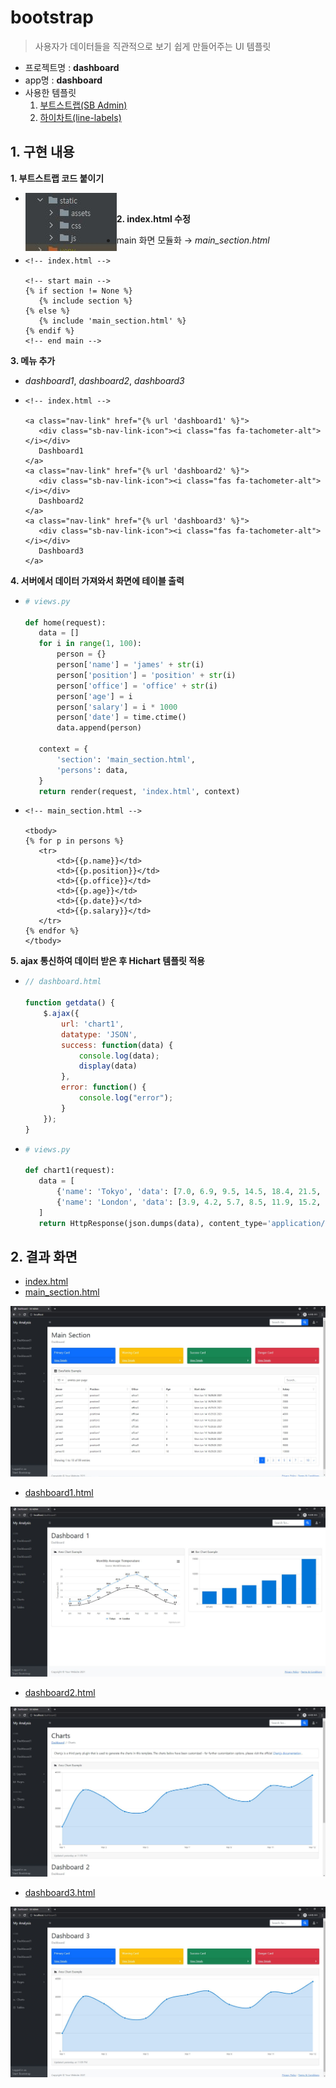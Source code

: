 

# bootstrap

> 사용자가 데이터들을 직관적으로 보기 쉽게 만들어주는 UI 템플릿

- 프로젝트명 : **dashboard**
- app명 : **dashboard**
- 사용한 템플릿
  1. [부트스트랩(SB Admin)](https://startbootstrap.com/template/sb-admin)
  2. [하이차트(line-labels)](https://www.highcharts.com/demo/line-labels)





## 1. 구현 내용

**1. 부트스트랩 코드 붙이기**

   - <img src="md-images/bootstrap00.JPG" align="left"/>

     

**2. index.html 수정**

   - main 화면 모듈화 → *main_section.html*

   - ```django
     <!-- index.html -->
     
     <!-- start main -->
     {% if section != None %}
     	{% include section %}
     {% else %}
     	{% include 'main_section.html' %}
     {% endif %}
     <!-- end main -->
     ```


**3. 메뉴 추가**

   - *dashboard1*, *dashboard2*, *dashboard3*

   - ```django
     <!-- index.html -->
     
     <a class="nav-link" href="{% url 'dashboard1' %}">
     	<div class="sb-nav-link-icon"><i class="fas fa-tachometer-alt"></i></div>
     	Dashboard1
     </a>
     <a class="nav-link" href="{% url 'dashboard2' %}">
     	<div class="sb-nav-link-icon"><i class="fas fa-tachometer-alt"></i></div>
     	Dashboard2
     </a>
     <a class="nav-link" href="{% url 'dashboard3' %}">
     	<div class="sb-nav-link-icon"><i class="fas fa-tachometer-alt"></i></div>
     	Dashboard3
     </a>
     ```


**4. 서버에서 데이터 가져와서 화면에 테이블 출력**

   - ```python
     # views.py
     
     def home(request):
     	data = []
     	for i in range(1, 100):
     		person = {}
     		person['name'] = 'james' + str(i)
     		person['position'] = 'position' + str(i)
     		person['office'] = 'office' + str(i)
     		person['age'] = i
     		person['salary'] = i * 1000
     		person['date'] = time.ctime()
     		data.append(person)
     
     	context = {
     		'section': 'main_section.html',
     		'persons': data,
     	}
     	return render(request, 'index.html', context)
     ```

   - ```django
     <!-- main_section.html -->
     
     <tbody>
     {% for p in persons %}
     	<tr>
     		<td>{{p.name}}</td>
     		<td>{{p.position}}</td>
     		<td>{{p.office}}</td>
     		<td>{{p.age}}</td>
     		<td>{{p.date}}</td>
     		<td>{{p.salary}}</td>
     	</tr>
     {% endfor %}
     </tbody>
     ```


**5. ajax 통신하여 데이터 받은 후 Hichart 템플릿 적용**

   - ```javascript
     // dashboard.html
     
     function getdata() {
         $.ajax({
             url: 'chart1',
             datatype: 'JSON',
             success: function(data) {
                 console.log(data);
                 display(data)
             },
             error: function() {
                 console.log("error");
             }
         });
     }
     ```

   - ```python
     # views.py
     
     def chart1(request):
     	data = [
     		{'name': 'Tokyo', 'data': [7.0, 6.9, 9.5, 14.5, 18.4, 21.5, 25.2, 26.5, 23.3, 18.3, 13.9, 9.6]},
     		{'name': 'London', 'data': [3.9, 4.2, 5.7, 8.5, 11.9, 15.2, 17.0, 16.6, 14.2, 10.3, 6.6, 4.8]}
     	]
     	return HttpResponse(json.dumps(data), content_type='application/json')
     ```





## 2. 결과 화면

- [index.html](./dashboard/templates/index.html)
- [main_section.html](./dashboard/templates/main_section.html)

![bootstrap01](md-images/bootstrap01.JPG)



- [dashboard1.html](./dashboard/templates/dashboard1.html)

![bootstrap02](md-images/bootstrap02.JPG)



- [dashboard2.html](./dashboard/templates/dashboard2.html)

![bootstrap03](md-images/bootstrap03.JPG)



- [dashboard3.html](./dashboard/templates/dashboard3.html)

![bootstrap04](md-images/bootstrap04.JPG)

